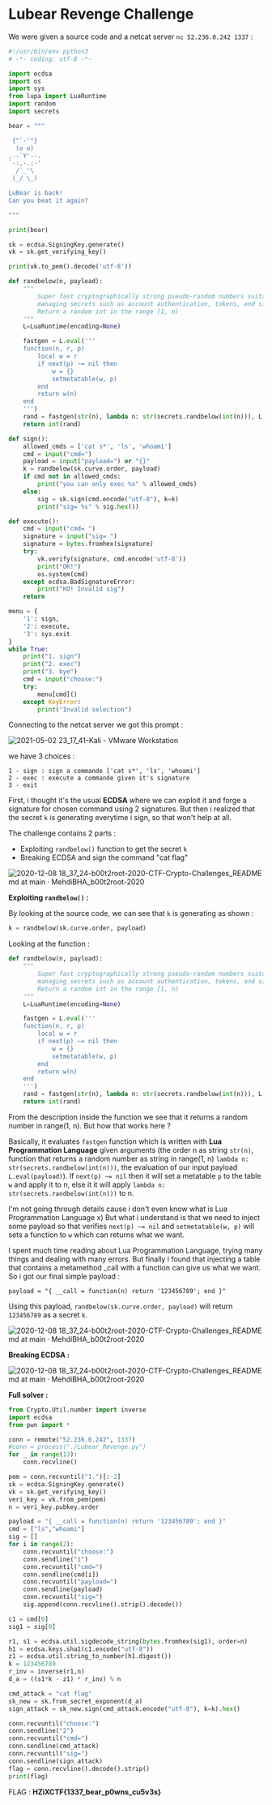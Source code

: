 # Lubear Revenge Challenge

We were given a source code and a netcat server ```nc 52.236.0.242 1337``` :

```python
#!/usr/bin/env python3
# -*- coding: utf-8 -*-

import ecdsa
import os
import sys
from lupa import LuaRuntime
import random
import secrets

bear = """

 {"`-'"}
  (o o)
,--`Y'--.
`-:,-.;-'
  /`_'\
 (_/ \_)

LuBear is back!
Can you beat it again?

"""

print(bear)

sk = ecdsa.SigningKey.generate()
vk = sk.get_verifying_key()

print(vk.to_pem().decode('utf-8'))

def randbelow(n, payload):
    """
        Super fast cryptographically strong pseudo-random numbers suitable for
        managing secrets such as account authentication, tokens, and similar.
        Return a random int in the range [1, n)
    """
    L=LuaRuntime(encoding=None)

    fastgen = L.eval('''
    function(n, r, p)
        local w = r
        if next(p) ~= nil then
            w = {}
            setmetatable(w, p)
        end
        return w(n)
    end
    ''')
    rand = fastgen(str(n), lambda n: str(secrets.randbelow(int(n))), L.eval(payload))
    return int(rand)

def sign():
    allowed_cmds = ['cat s*', 'ls', 'whoami']
    cmd = input("cmd=")
    payload = input("payload=") or "{}"
    k = randbelow(sk.curve.order, payload)
    if cmd not in allowed_cmds:
        print("you can only exec %s" % allowed_cmds)
    else:
        sig = sk.sign(cmd.encode("utf-8"), k=k)
        print("sig= %s" % sig.hex())

def execute():
    cmd = input("cmd= ")
    signature = input("sig= ")
    signature = bytes.fromhex(signature)
    try:
        vk.verify(signature, cmd.encode('utf-8'))
        print("OK!")
        os.system(cmd)
    except ecdsa.BadSignatureError:
        print("KO! Invalid sig")
    return

menu = {
    '1': sign,
    '2': execute,
    '3': sys.exit
}
while True:
    print("1. sign")
    print("2. exec")
    print("3. bye")
    cmd = input("choose:")
    try:
        menu[cmd]()
    except KeyError:
        print("Invalid selection")
```

Connecting to the netcat server we got this prompt :

![2021-05-02 23_17_41-Kali - VMware Workstation](https://user-images.githubusercontent.com/62826765/116829635-a798f800-ab9c-11eb-9bcd-f79d9babc0e1.png)

we have 3 choices :
```
1 - sign : sign a commande ['cat s*', 'ls', 'whoami']
2 - exec : execute a commande given it's signature
3 - exit
```
First, i thought it's the usual **ECDSA** where we can exploit it and forge a signature for chosen command using 2 signatures. But then i realized that the secret ```k``` is generating everytime i sign, so that won't help at all.

The challenge contains 2 parts :
- Exploiting ```randbelow()``` function to get the secret ```k```
- Breaking ECDSA and sign the command "cat flag"

![2020-12-08 18_37_24-b00t2root-2020-CTF-Crypto-Challenges_README md at main · MehdiBHA_b00t2root-2020](https://user-images.githubusercontent.com/62826765/101520233-79641300-3984-11eb-888f-1ad5c2c6d68c.png)


**Exploiting ```randbelow()``` :**

By looking at the source code, we can see that ```k``` is generating as shown :
```python
k = randbelow(sk.curve.order, payload)
```
Looking at the function :
```python
def randbelow(n, payload):
    """
        Super fast cryptographically strong pseudo-random numbers suitable for
        managing secrets such as account authentication, tokens, and similar.
        Return a random int in the range [1, n)
    """
    L=LuaRuntime(encoding=None)

    fastgen = L.eval('''
    function(n, r, p)
        local w = r
        if next(p) ~= nil then
            w = {}
            setmetatable(w, p)
        end
        return w(n)
    end
    ''')
    rand = fastgen(str(n), lambda n: str(secrets.randbelow(int(n))), L.eval(payload))
    return int(rand)
```
From the description inside the function we see that it returns a random number in range(1, n). But how that works here ?

Basically, it evaluates ```fastgen``` function which is written with **Lua Programmation Language** given arguments (the order n as string ```str(n)```, function that returns a random number as string in range(1, n) ```lambda n: str(secrets.randbelow(int(n)))```, the evaluation of our input payload ```L.eval(payload)```). If ```next(p) ~= nil``` then it will set a metatable ```p``` to the table ```w``` and apply it to n, else it it will apply ```lambda n: str(secrets.randbelow(int(n)))``` to n.

I'm not going through details cause i don't even know what is Lua Programmation Language x) But what i understand is that we need to inject some payload so that verifies ```next(p) ~= nil``` and ```setmetatable(w, p)``` will sets a function to ```w``` which can returns what we want.

I spent much time reading about Lua Programmation Language, trying many things and dealing with many errors. But finally i found that injecting a table that contains a metamethod \_call with a function can give us what we want. So i got our final simple payload :
```
payload = "{ __call = function(n) return '123456789'; end }"
```
Using this payload, ```randbelow(sk.curve.order, payload)``` will return ```123456789``` as a secret ```k```.

![2020-12-08 18_37_24-b00t2root-2020-CTF-Crypto-Challenges_README md at main · MehdiBHA_b00t2root-2020](https://user-images.githubusercontent.com/62826765/101520233-79641300-3984-11eb-888f-1ad5c2c6d68c.png)

**Breaking ECDSA :**



![2020-12-08 18_37_24-b00t2root-2020-CTF-Crypto-Challenges_README md at main · MehdiBHA_b00t2root-2020](https://user-images.githubusercontent.com/62826765/101520233-79641300-3984-11eb-888f-1ad5c2c6d68c.png)

**Full solver :**
```python
from Crypto.Util.number import inverse
import ecdsa
from pwn import *

conn = remote("52.236.0.242", 1337)
#conn = process("./Lubear_Revenge.py")
for _ in range(13):
    conn.recvline()

pem = conn.recvuntil("1.")[:-2]
sk = ecdsa.SigningKey.generate()
vk = sk.get_verifying_key()
veri_key = vk.from_pem(pem)
n = veri_key.pubkey.order

payload = "{ __call = function(n) return '123456789'; end }"
cmd = ["ls","whoami"]
sig = []
for i in range(2):
    conn.recvuntil("choose:")
    conn.sendline("1")
    conn.recvuntil("cmd=")
    conn.sendline(cmd[i])
    conn.recvuntil("payload=")
    conn.sendline(payload)
    conn.recvuntil("sig=")
    sig.append(conn.recvline().strip().decode())

c1 = cmd[0]
sig1 = sig[0]

r1, s1 = ecdsa.util.sigdecode_string(bytes.fromhex(sig1), order=n)
h1 = ecdsa.keys.sha1(c1.encode("utf-8"))
z1 = ecdsa.util.string_to_number(h1.digest())
k = 123456789
r_inv = inverse(r1,n)
d_a = ((s1*k - z1) * r_inv) % n

cmd_attack = "cat flag"
sk_new = sk.from_secret_exponent(d_a)
sign_attack = sk_new.sign(cmd_attack.encode("utf-8"), k=k).hex()

conn.recvuntil("choose:")
conn.sendline("2")
conn.recvuntil("cmd=")
conn.sendline(cmd_attack)
conn.recvuntil("sig=")
conn.sendline(sign_attack)
flag = conn.recvline().decode().strip()
print(flag)
```

FLAG : **HZiXCTF{1337_bear_p0wns_cu5v3s}**
